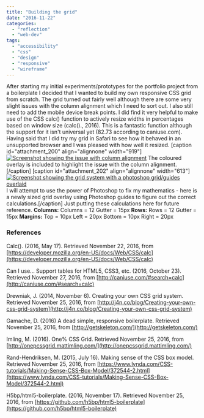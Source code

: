 ```yaml
---
title: "Building the grid"
date: "2016-11-22"
categories: 
  - "reflection"
  - "web-dev"
tags: 
  - "accessibility"
  - "css"
  - "design"
  - "responsive"
  - "wireframe"
---
```


After starting my initial experiments/prototypes for the portfolio project from a boilerplate I decided that I wanted to build my own responsive CSS grid from scratch. The grid turned out fairly well although there are some very slight issues with the column alignment which I need to sort out. I also still need to add the mobile device break points. I did find it very helpful to make use of the CSS calc() function to actively resize widths in percentages based on window size (calc()., 2016). This is a fantastic function although the support for it isn't universal yet (82.73 according to caniuse.com). Having said that I did try my grid in Safari to see how it behaved in an unsupported browser and I was pleased with how well it resized. \[caption id="attachment\_200" align="alignnone" width="919"\][![Screenshot showing the issue with column alignment](images/gridalignissue.png)](http://fionamacneill.co.uk/blog/2016/11/22/building-the-grid/gridalignissue/) The coloured overlay is included to highlight the issue with the column alignment.\[/caption\] \[caption id="attachment\_202" align="alignnone" width="613"\][![Screenshot showing the grid system with a photoshop grid/guides overlaid](images/fixthegridalignissue.png)](http://fionamacneill.co.uk/blog/2016/11/22/building-the-grid/fixthegridalignissue/) I will attempt to use the power of Photoshop to fix my mathematics - here is a newly sized grid overlay using Photoshop guides to figure out the correct calculations.\[/caption\] Just putting these calculations here for future reference. **Columns:** Columns = 12 Gutter = 15px **Rows:** Rows = 12 Gutter = 15px **Margins:** Top = 10px Left = 20px Bottom = 10px Right = 20px

### References

Calc(). (2016, May 17). Retrieved November 22, 2016, from [https://developer.mozilla.org/en-US/docs/Web/CSS/calc](https://developer.mozilla.org/en-US/docs/Web/CSS/calc)

Can I use... Support tables for HTML5, CSS3, etc. (2016, October 23). Retrieved November 27, 2016, from [http://caniuse.com/#search=calc](http://caniuse.com/#search=calc)

Drewniak, J. (2014, November 6). Creating your own CSS grid system. Retrieved November 25, 2016, from [http://j4n.co/blog/Creating-your-own-css-grid-system](http://j4n.co/blog/Creating-your-own-css-grid-system)

Gamache, D. (2016) A dead simple, responsive boilerplate. Retrieved November 25, 2016, from [http://getskeleton.com/](http://getskeleton.com/)

Imling, M. (2016). One% CSS Grid. Retrieved November 25, 2016, from [http://onepcssgrid.mattimling.com/](http://onepcssgrid.mattimling.com/)

Rand-Hendriksen, M. (2015, July 16). Making sense of the CSS box model. Retrieved November 25, 2016, from [https://www.lynda.com/CSS-tutorials/Making-Sense-CSS-Box-Model/372544-2.html](https://www.lynda.com/CSS-tutorials/Making-Sense-CSS-Box-Model/372544-2.html)

H5bp/html5-boilerplate. (2016, November 17). Retrieved November 25, 2016, from [https://github.com/h5bp/html5-boilerplate](https://github.com/h5bp/html5-boilerplate)
